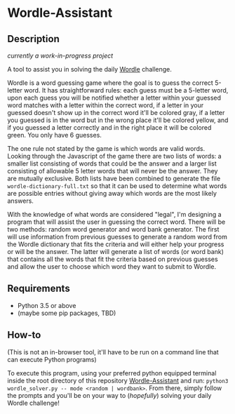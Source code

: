 # Wordle-Assistant

## Description

*currently a work-in-progress project*

A tool to assist you in solving the daily [Wordle](https://www.powerlanguage.co.uk/wordle/) challenge. 

Wordle is a word guessing game where the goal is to guess the correct 5-letter word.
It has straightforward rules: each guess must be a 5-letter word, upon each guess
you will be notified whether a letter within your guessed word matches with a letter
within the correct word, if a letter in your guessed doesn't show up in the correct
word it'll be colored gray, if a letter you guessed is in the word but in the wrong
place it'll be colored yellow, and if you guessed a letter correctly and in the
right place it will be colored green. You only have 6 guesses.

The one rule not stated by the game is which words are valid words. Looking through
the Javascript of the game there are two lists of words: a smaller list consisting of
words that could be the answer and a larger list consisting of allowable 5 letter words
that will never be the answer. They are mutually exclusive. Both lists have been
combined to generate the file `wordle-dictionary-full.txt` so that it can be used to
determine what words are possible entries without giving away which words are the most
likely answers.

With the knowledge of what words are considered "legal", I'm designing a program that
will assist the user in guessing the correct word. There will be two methods: random
word generator and word bank generator. The first will use information from previous
guesses to generate a random word from the Wordle dictionary that fits the criteria
and will either help your progress or will be the answer. The latter will generate a
list of words (or word bank) that contains all the words that fit the criteria based
on previous guesses and allow the user to choose which word they want to submit to
Wordle.

## Requirements

- Python 3.5 or above
- (maybe some pip packages, TBD)

## How-to

(This is not an in-browser tool, it'll have to be run on a command line that can execute Python programs)

To execute this program, using your preferred python equipped terminal inside the root directory of this
repository [Wordle-Assistant](https://github.com/Wang-Derr/Wordle-Assistant) and run:
`python3 wordle_solver.py -- mode <random | wordbank>`.
From there, simply follow the prompts and you'll be on your way to (*hopefully*) solving your daily
Wordle challenge!
